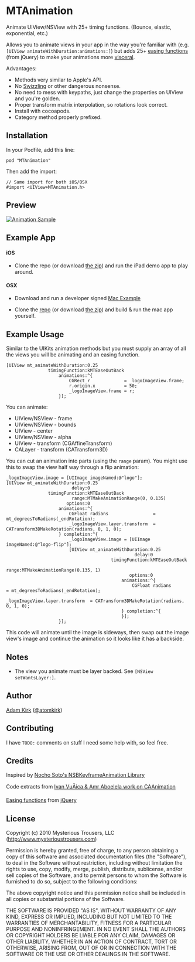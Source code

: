 MTAnimation
===========

Animate UIView/NSView with 25+ timing functions. (Bounce, elastic, exponential, etc.)

Allows you to animate views in your app in the way you're familiar with (e.g. `[UIView animateWithDuration:animations:]`) but adds 25+ [easing functions](http://easings.net/) (from jQuery) to make your animations more [visceral](http://mysterioustrousers.com/news/2013/3/25/visceral-apps-and-you).

Advantages:
- Methods very similar to Apple's API.
- No [Swizzling](https://github.com/nst/iOS-Runtime-Headers/blob/master/Frameworks/UIKit.framework/UIViewController.h#L458) or other dangerous nonsense.
- No need to mess with keypaths, just change the properties on UIView and you're golden.
- Proper transform matrix interpolation, so rotations look correct.
- Install with cocoapods.
- Category method properly prefixed.

## Installation

In your Podfile, add this line:

    pod "MTAnimation"

Then add the import:

    // Same import for both iOS/OSX
    #import <UIView+MTAnimation.h>

## Preview

[![Animation Sample](https://dl.dropboxusercontent.com/u/2771219/github/MTAnimation/demo.gif)](https://dl.dropboxusercontent.com/u/2771219/github/MTAnimation/demo.mov)


## Example App

#### iOS

* Clone the repo (or download [the zip](https://github.com/mysterioustrousers/MTAnimation/archive/master.zip)) and run the iPad demo app to play around.

#### OSX

* Download and run a developer signed [Mac Example](https://github.com/mysterioustrousers/MTAnimation-Mac-Example/raw/master/MTAnimationMacExample.app.zip)

* Clone the [repo](https://github.com/mysterioustrousers/MTAnimation-Mac-Example) (or download [the zip](https://github.com/mysterioustrousers/MTAnimation-Mac-Example/archive/master.zip)) and build & run the mac app yourself.


## Example Usage

Similar to the UIKits animation methods but you must supply an array of all the views you will be animating and an easing function.

    [UIView mt_animateWithDuration:0.25
                    timingFunction:kMTEaseOutBack
                        animations:^{
                            CGRect r             = _logoImageView.frame;
                            r.origin.x           = 50;
                            _logoImageView.frame = r;
                        }];

You can animate:

* UIView/NSView - frame
* UIView/NSView - bounds
* UIView        - center
* UIView/NSView - alpha
* UIView        - transform (CGAffineTransform)
* CALayer       - transform (CATransform3D)

You can cut an animation into parts (using the `range` param). You might use this to swap the view half way through a flip animation:

    _logoImageView.image = [UIImage imageNamed:@"logo"];
    [UIView mt_animateWithDuration:0.25
                             delay:0
                    timingFunction:kMTEaseOutBack
                             range:MTMakeAnimationRange(0, 0.135)
                           options:0
                        animations:^{
                            CGFloat radians                 = mt_degreesToRadians(_endRotation);
                            _logoImageView.layer.transform  = CATransform3DMakeRotation(radians, 0, 1, 0);
                        } completion:^{
                            _logoImageView.image = [UIImage imageNamed:@"logo-flip"];
                            [UIView mt_animateWithDuration:0.25
                                                     delay:0
                                            timingFunction:kMTEaseOutBack
                                                     range:MTMakeAnimationRange(0.135, 1)
                                                   options:0
                                                animations:^{
                                                    CGFloat radians                 = mt_degreesToRadians(_endRotation);
                                                    _logoImageView.layer.transform  = CATransform3DMakeRotation(radians, 0, 1, 0);
                                                } completion:^{
                                                }];
                        }];

This code will animate until the image is sideways, then swap out the image view's image and continue the animation so it looks like it has a backside.


## Notes

* The view you animate must be layer backed. See `[NSView setWantsLayer:]`.

## Author

[Adam Kirk](https://github.com/atomkirk) ([@atomkirk](https://twitter.com/atomkirk))

## Contributing

I have `TODO:` comments on stuff I need some help with, so feel free.

## Credits

Inspired by [Nocho Soto's NSBKeyframeAnimation Library](https://github.com/NachoSoto/NSBKeyframeAnimation)

Code extracts from [Ivan VuÄica & Amr Aboelela work on CAAnimation](http://svn.gna.org/svn/gnustep/libs/quartzcore/trunk/Source/CAAnimation.m)

[Easing functions](http://easings.net/) from [jQuery](http://gsgd.co.uk/sandbox/jquery/easing/jquery.easing.1.3.js)

## License

Copyright (c) 2010 Mysterious Trousers, LLC (http://www.mysterioustrousers.com)

Permission is hereby granted, free of charge, to any person obtaining a copy
of this software and associated documentation files (the "Software"), to deal
in the Software without restriction, including without limitation the rights
to use, copy, modify, merge, publish, distribute, sublicense, and/or sell
copies of the Software, and to permit persons to whom the Software is
furnished to do so, subject to the following conditions:

The above copyright notice and this permission notice shall be included in
all copies or substantial portions of the Software.

THE SOFTWARE IS PROVIDED "AS IS", WITHOUT WARRANTY OF ANY KIND, EXPRESS OR
IMPLIED, INCLUDING BUT NOT LIMITED TO THE WARRANTIES OF MERCHANTABILITY,
FITNESS FOR A PARTICULAR PURPOSE AND NONINFRINGEMENT. IN NO EVENT SHALL THE
AUTHORS OR COPYRIGHT HOLDERS BE LIABLE FOR ANY CLAIM, DAMAGES OR OTHER
LIABILITY, WHETHER IN AN ACTION OF CONTRACT, TORT OR OTHERWISE, ARISING FROM,
OUT OF OR IN CONNECTION WITH THE SOFTWARE OR THE USE OR OTHER DEALINGS IN
THE SOFTWARE.
